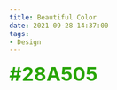 ```yaml
---
title: Beautiful Color
date: 2021-09-28 14:37:00
tags:
- Design
---
```


<span style="color:#28A505;font-size:26pt;font-weight: bold;">#28A505</span>

